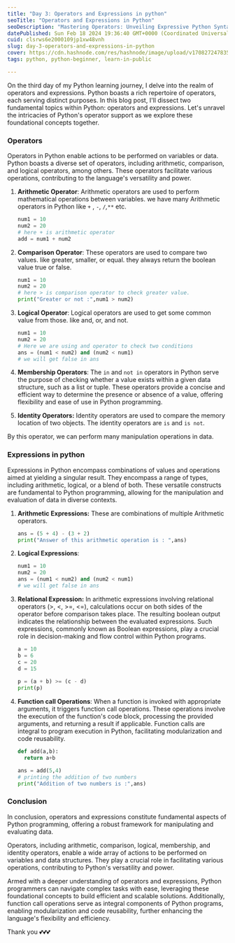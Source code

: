 ```yaml
---
title: "Day 3: Operators and Expressions in python"
seoTitle: "Operators and Expressions in Python"
seoDescription: "Mastering Operators: Unveiling Expressive Python Syntax"
datePublished: Sun Feb 18 2024 19:36:40 GMT+0000 (Coordinated Universal Time)
cuid: clsrws6e2000109jp1xw48vnh
slug: day-3-operators-and-expressions-in-python
cover: https://cdn.hashnode.com/res/hashnode/image/upload/v1708272478355/88afcbe2-bb8f-4511-b5da-d0706cd65a10.png
tags: python, python-beginner, learn-in-public

---
```


On the third day of my Python learning journey, I delve into the realm of operators and expressions. Python boasts a rich repertoire of operators, each serving distinct purposes. In this blog post, I'll dissect two fundamental topics within Python: operators and expressions. Let's unravel the intricacies of Python's operator support as we explore these foundational concepts together.

### Operators

Operators in Python enable actions to be performed on variables or data. Python boasts a diverse set of operators, including arithmetic, comparison, and logical operators, among others. These operators facilitate various operations, contributing to the language's versatility and power.

1. **Arithmetic Operator**: Arithmetic operators are used to perform mathematical operations between variables. we have many Arithmetic operators in Python like `+` , `-`, `/`*,*`**` etc.
    
    ```python
    num1 = 10
    num2 = 20
    # here + is arithmetic operator
    add = num1 + num2
    ```
    
2. **Comparison Operator**: These operators are used to compare two values. like greater, smaller, or equal. they always return the boolean value true or false.
    
    ```python
    num1 = 10
    num2 = 20
    # here > is comparison operator to check greater value.
    print("Greater or not :",num1 > num2)
    ```
    
3. **Logical Operator**: Logical operators are used to get some common value from those. like and, or, and not.
    
    ```python
    num1 = 10
    num2 = 20
    # Here we are using and operator to check two conditions
    ans = (num1 < num2) and (num2 < num1)
    # we will get false in ans
    ```
    
4. **Membership Operators**: The `in` and `not in` operators in Python serve the purpose of checking whether a value exists within a given data structure, such as a list or tuple. These operators provide a concise and efficient way to determine the presence or absence of a value, offering flexibility and ease of use in Python programming.
    
5. **Identity Operators:** Identity operators are used to compare the memory location of two objects. The identity operators are `is` and `is not`.
    

By this operator, we can perform many manipulation operations in data.

### Expressions in python

Expressions in Python encompass combinations of values and operations aimed at yielding a singular result. They encompass a range of types, including arithmetic, logical, or a blend of both. These versatile constructs are fundamental to Python programming, allowing for the manipulation and evaluation of data in diverse contexts.

1. **Arithmetic Expressions:** These are combinations of multiple Arithmetic operators.
    
    ```python
    ans = (5 + 4) - (3 + 2)
    print("Answer of this arithmetic operation is : ",ans)
    ```
    
2. **Logical Expressions**:
    
    ```python
    num1 = 10
    num2 = 20
    ans = (num1 < num2) and (num2 < num1)
    # we will get false in ans
    ```
    
3. **Relational Expression:** In arithmetic expressions involving relational operators (&gt;, &lt;, &gt;=, &lt;=), calculations occur on both sides of the operator before comparison takes place. The resulting boolean output indicates the relationship between the evaluated expressions. Such expressions, commonly known as Boolean expressions, play a crucial role in decision-making and flow control within Python programs.
    
    ```python
    a = 10
    b = 6
    c = 20
    d = 15
      
    p = (a + b) >= (c - d) 
    print(p)
    ```
    
4. **Function call Operations**: When a function is invoked with appropriate arguments, it triggers function call operations. These operations involve the execution of the function's code block, processing the provided arguments, and returning a result if applicable. Function calls are integral to program execution in Python, facilitating modularization and code reusability.
    
    ```python
    def add(a,b):
      return a+b
    
    ans = add(5,4)
    # printing the addition of two numbers
    print("Addition of two numbers is :",ans)
    ```
    

### Conclusion

In conclusion, operators and expressions constitute fundamental aspects of Python programming, offering a robust framework for manipulating and evaluating data.

Operators, including arithmetic, comparison, logical, membership, and identity operators, enable a wide array of actions to be performed on variables and data structures. They play a crucial role in facilitating various operations, contributing to Python's versatility and power.

Armed with a deeper understanding of operators and expressions, Python programmers can navigate complex tasks with ease, leveraging these foundational concepts to build efficient and scalable solutions. Additionally, function call operations serve as integral components of Python programs, enabling modularization and code reusability, further enhancing the language's flexibility and efficiency.

Thank you 💕💕💕